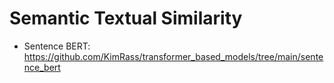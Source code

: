 # Semantic Textual Similarity
- Sentence BERT: https://github.com/KimRass/transformer_based_models/tree/main/sentence_bert
